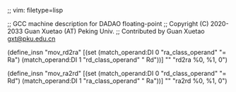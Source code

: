 ;; vim: filetype=lisp

;; GCC machine description for DADAO floating-point
;; Copyright (C) 2020-2033 Guan Xuetao (AT) Peking Univ.
;; Contributed by Guan Xuetao <gxt@pku.edu.cn>

(define_insn "mov_rd2ra"
  [(set (match_operand:DI 0 "ra_class_operand" "= Ra")
        (match_operand:DI 1 "rd_class_operand" "  Rd"))]
	""
	"rd2ra	%0, %1, 0")

(define_insn "mov_ra2rd"
  [(set (match_operand:DI 0 "rd_class_operand" "= Rd")
        (match_operand:DI 1 "ra_class_operand" "  Ra"))]
	""
	"ra2rd	%0, %1, 0")
